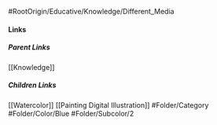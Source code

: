 #RootOrigin/Educative/Knowledge/Different_Media
#### Links
##### Parent Links
[[Knowledge]]
##### Children Links
[[Watercolor]]
[[Painting Digital Illustration]]
#Folder/Category
#Folder/Color/Blue
#Folder/Subcolor/2
